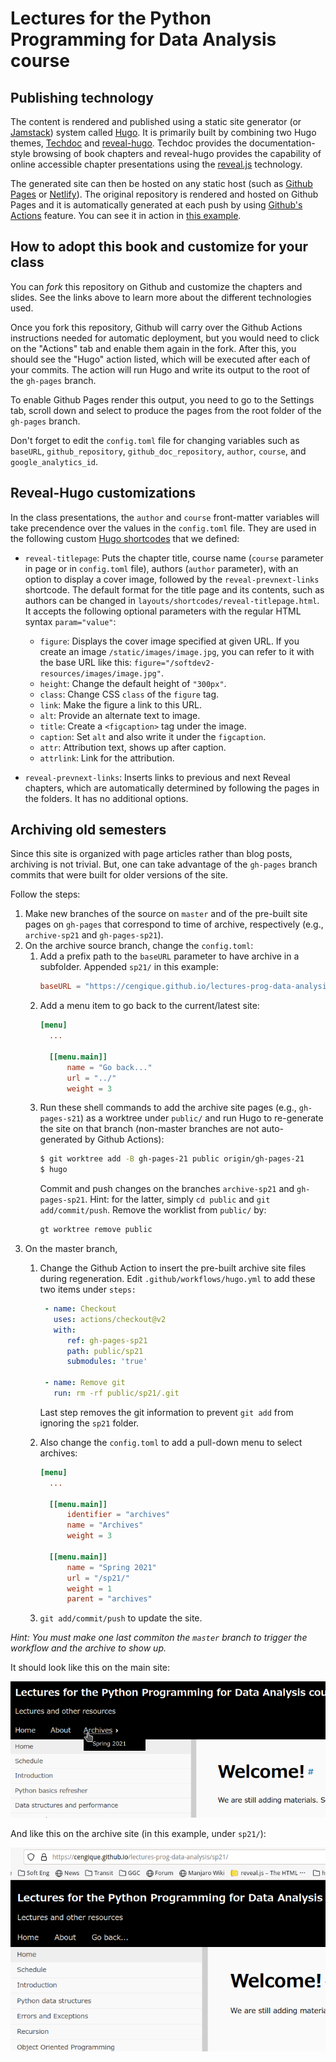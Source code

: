 # Lectures for the Python Programming for Data Analysis course

## Publishing technology

The content is rendered and published using a static site generator
(or [Jamstack](https://jamstack.org/)) system
called [Hugo](https://gohugo.io/). It is primarily built by combining
two Hugo
themes, [Techdoc](https://themes.gohugo.io/hugo-theme-techdoc/)
and [reveal-hugo](https://themes.gohugo.io/reveal-hugo/). Techdoc
provides the documentation-style browsing of book chapters and
reveal-hugo provides the capability of online accessible chapter
presentations using the [reveal.js](https://revealjs.com/) technology.

The generated site can then be hosted on any static host (such
as [Github Pages](https://pages.github.com/)
or [Netlify](https://www.netlify.com/)). The original repository is
rendered and hosted on Github Pages and it is automatically generated
at each push by
using [Github's Actions](https://github.com/features/actions)
feature. You can see it in action in
[this example](https://soft-eng-practicum.github.io/softdev2-resources/).

## How to adopt this book and customize for your class

You can _fork_ this repository on Github and customize the chapters and
slides. See the links above to learn more about the different
technologies used.

Once you fork this repository, Github will carry over the Github
Actions instructions needed for automatic deployment, but you would
need to click on the "Actions" tab and enable them again in the
fork. After this, you should see the "Hugo" action listed, which will
be executed after each of your commits. The action will run Hugo and
write its output to the root of the `gh-pages` branch.

To enable Github Pages render this output, you need to go to the
Settings tab, scroll down and select to produce the pages from the
root folder of the `gh-pages` branch.

Don't forget to edit the `config.toml` file for changing variables
such as `baseURL`, `github_repository`, `github_doc_repository`,
`author`, `course`, and `google_analytics_id`.

## Reveal-Hugo customizations

In the class presentations, the `author` and `course` front-matter
variables will take precendence over the values in the `config.toml`
file. They are used in the following
custom
[Hugo shortcodes](https://gohugo.io/content-management/shortcodes/)
that we defined:

- `reveal-titlepage`: Puts the chapter title, course name (`course`
  parameter in page or in `config.toml` file), authors (`author`
  parameter), with an option to display a cover image, followed by the
  `reveal-prevnext-links` shortcode. The default format for the title
  page and its contents, such as authors can be changed in
  `layouts/shortcodes/reveal-titlepage.html`. It accepts the following
  optional parameters with the regular HTML syntax `param="value"`:
  - `figure`: Displays the cover image specified at given
    URL. If you create an image `/static/images/image.jpg`, you can
    refer to it with the base URL like this:
    `figure="/softdev2-resources/images/image.jpg"`.
  - `height`: Change the default height of `"300px"`.
  - `class`: Change CSS `class` of the `figure` tag.
  - `link`: Make the figure a link to this URL.
  - `alt`: Provide an alternate text to image.
  - `title`: Create a `<figcaption>` tag under the image.
  - `caption`: Set `alt` and also write it under the `figcaption`.
  - `attr`: Attribution text, shows up after caption.
  - `attrlink`: Link for the attribution.

- `reveal-prevnext-links`: Inserts links to previous and next Reveal
  chapters, which are automatically determined by following the pages
  in the folders. It has no additional options.

## Archiving old semesters

Since this site is organized with page articles rather than blog
posts, archiving is not trivial. But, one can take advantage of the
`gh-pages` branch commits that were built for older versions of the
site. 

Follow the steps:

1. Make new branches of the source on `master` and of the pre-built site
   pages on `gh-pages` that correspond to time of archive,
   respectively (e.g., `archive-sp21` and `gh-pages-sp21`).
1. On the archive source branch, change the `config.toml`:
   1. Add a prefix path to the `baseURL` parameter to have archive in
      a subfolder. Appended `sp21/` in this example:
      ```toml 
      baseURL = "https://cengique.github.io/lectures-prog-data-analysis/sp21"
      ```
   1. Add a menu item to go back to the current/latest site:
      ```toml
      [menu]
        ...
        
        [[menu.main]]
            name = "Go back..."
            url = "../"
            weight = 3
      ```
   1. Run these shell commands to add the archive site pages (e.g.,
      `gh-pages-s21`) as a worktree under `public/` and run Hugo to
      re-generate the site on that branch (non-master branches are not
      auto-generated by Github Actions):
      ```sh
      $ git worktree add -B gh-pages-21 public origin/gh-pages-21
      $ hugo
      ```
      Commit and push changes on the branches `archive-sp21` and
      `gh-pages-sp21`. Hint: for the latter, simply `cd public` and
      `git add/commit/push`.
      Remove the worklist from `public/` by:
      ```sh
      gt worktree remove public 
      ```
1. On the master branch, 
   1. Change the Github Action to insert the pre-built archive site
      files during regeneration. Edit `.github/workflows/hugo.yml` to
      add these two items under `steps:`
      ```yml
       - name: Checkout
         uses: actions/checkout@v2
         with:
            ref: gh-pages-sp21
            path: public/sp21
            submodules: 'true'

       - name: Remove git
         run: rm -rf public/sp21/.git
      ```
      Last step removes the git information to prevent `git add` from
      ignoring the `sp21` folder.
   
   1. Also change the `config.toml` to add a pull-down menu to select archives:
      ```toml
      [menu]
        ...
        
        [[menu.main]]
            identifier = "archives"
            name = "Archives"
            weight = 3
        
        [[menu.main]]
            name = "Spring 2021"
            url = "/sp21/"
            weight = 1
            parent = "archives"
      ```
   1. `git add/commit/push` to update the site.
   
*Hint: You must make one last commiton the `master` branch to trigger
the workflow and the archive to show up.*

It should look like this on the main site:

![Archive sub-menu](images/Screenshot-archive-submenu.png)

And like this on the archive site (in this example, under `sp21/`):

![Archive go back menu](images/Screenshot-archive-goback.png)
